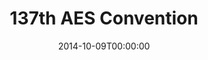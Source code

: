 ---
acronym: AES Convention
date: '2014-10-09T00:00:00'
ext_url: http://www.aes.org/events/137/
location: Los Angeles, USA
submission_date: '2014-05-28T00:00:00'
title: 137th AES Convention
---
